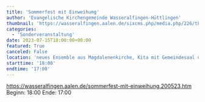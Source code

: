 ```yaml
---
title: 'Sommerfest mit Einweihung'
author: 'Evangelische Kirchengemeinde Wasseralfingen-Hüttlingen'
thumbnail: 'https://wasseralfingen.aalen.de/sixcms.php/media.php/226/thumbnails/Liebel%20Architekten_WAL__DSF3215.jpg.615153.jpg'
categories:
  - 'Sonderveranstaltung'
date: 2023-07-15T18:00:00+00:00
featured: True
canceled: False
location: 'neues Ensemble aus Magdalenenkirche, Kita mit Gemeindesaal und „altem Pfarrhaus“'
starttime: '18:00'
endtime: '17:00'
---
```

https://wasseralfingen.aalen.de/sommerfest-mit-einweihung.200523.htm
Beginn: 18:00
 Ende: 17:00